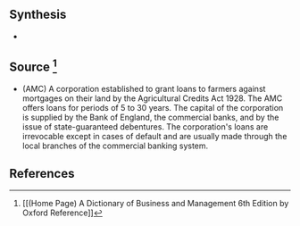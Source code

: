 ## Synthesis
- 
## Source [^1]
- (AMC) A corporation established to grant loans to farmers against mortgages on their land by the Agricultural Credits Act 1928. The AMC offers loans for periods of 5 to 30 years. The capital of the corporation is supplied by the Bank of England, the commercial banks, and by the issue of state-guaranteed debentures. The corporation's loans are irrevocable except in cases of default and are usually made through the local branches of the commercial banking system.
## References

[^1]: [[(Home Page) A Dictionary of Business and Management 6th Edition by Oxford Reference]]